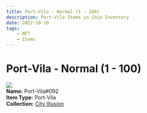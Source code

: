 ```yaml
---
title: Port-Vila - Normal (1 - 100)
description: Port-Vila Items in Chia Inventory
date: 2022-10-10
tags:
    - NFT
    - Items
---
```


# Port-Vila - Normal (1 - 100)
<div class="item_thumbnail">
<img loading="lazy" src="https://o22i44rtoovj25gtlvsussrotqkitlfium3yki6ksuzgu5ir.arweave.net/drSOcjNzqp10011lSUounBSJrKij-N4-UjypUyanUR0"><br/>
<div><strong>Name:</strong> Port-Vila#092</div>
<div><strong>Item Type:</strong> Port-Vila</div>
<div><strong>Collection:</strong> <a href="https://www.spacescan.io/xch/nft/collection/col1lend2dcn558km4wcwta4xnkfv3xpcmlp9kyt0m909emvfxechlyqdl5ndg">City Illusion</a></div>
</div>

